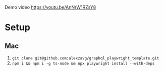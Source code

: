 Demo video https://youtu.be/AnNrW1RZsY8

# Setup
## Mac
1. `git clone git@github.com:alexzavg/graphql_playwright_template.git`
2. `npm i && npm i -g ts-node && npx playwright install --with-deps`